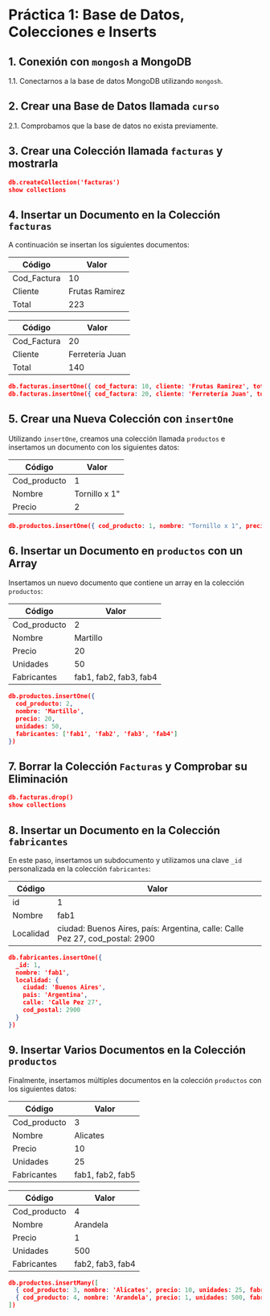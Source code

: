 
# Práctica 1: Base de Datos, Colecciones e Inserts

## 1. Conexión con `mongosh` a MongoDB

1.1. Conectarnos a la base de datos MongoDB utilizando `mongosh`.

## 2. Crear una Base de Datos llamada `curso`

2.1. Comprobamos que la base de datos no exista previamente.

## 3. Crear una Colección llamada `facturas` y mostrarla

```json
db.createCollection('facturas')
show collections
```

## 4. Insertar un Documento en la Colección `facturas`

A continuación se insertan los siguientes documentos:

| Código    | Valor         |
|-----------|---------------|
| Cod_Factura | 10            |
| Cliente    | Frutas Ramirez |
| Total      | 223           |

| Código    | Valor          |
|-----------|----------------|
| Cod_Factura | 20             |
| Cliente    | Ferretería Juan |
| Total      | 140            |

```json 
db.facturas.insertOne({ cod_factura: 10, cliente: 'Frutas Ramirez', total: 223 })
db.facturas.insertOne({ cod_factura: 20, cliente: 'Ferretería Juan', total: 140 })
```

## 5. Crear una Nueva Colección con `insertOne`

Utilizando `insertOne`, creamos una colección llamada `productos` e insertamos un documento con los siguientes datos:

| Código         | Valor          |
|----------------|----------------|
| Cod_producto   | 1              |
| Nombre         | Tornillo x 1"  |
| Precio         | 2              |

```json
db.productos.insertOne({ cod_producto: 1, nombre: "Tornillo x 1", precio: 2, unidades: 1500 })
```

## 6. Insertar un Documento en `productos` con un Array

Insertamos un nuevo documento que contiene un array en la colección `productos`:

| Código         | Valor          |
|----------------|----------------|
| Cod_producto   | 2              |
| Nombre         | Martillo       |
| Precio         | 20             |
| Unidades       | 50             |
| Fabricantes    | fab1, fab2, fab3, fab4 |

```json
db.productos.insertOne({
  cod_producto: 2,
  nombre: 'Martillo',
  precio: 20,
  unidades: 50,
  fabricantes: ['fab1', 'fab2', 'fab3', 'fab4']
})
```

## 7. Borrar la Colección `Facturas` y Comprobar su Eliminación

```json
db.facturas.drop()
show collections
```

## 8. Insertar un Documento en la Colección `fabricantes`

En este paso, insertamos un subdocumento y utilizamos una clave `_id` personalizada en la colección `fabricantes`:

| Código    | Valor       |
|-----------|-------------|
| id        | 1           |
| Nombre    | fab1        |
| Localidad | ciudad: Buenos Aires, país: Argentina, calle: Calle Pez 27, cod_postal: 2900 |

```json
db.fabricantes.insertOne({
  _id: 1,
  nombre: 'fab1',
  localidad: {
    ciudad: 'Buenos Aires',
    pais: 'Argentina',
    calle: 'Calle Pez 27',
    cod_postal: 2900
  }
})
```

## 9. Insertar Varios Documentos en la Colección `productos`

Finalmente, insertamos múltiples documentos en la colección `productos` con los siguientes datos:

| Código         | Valor          |
|----------------|----------------|
| Cod_producto   | 3              |
| Nombre         | Alicates       |
| Precio         | 10             |
| Unidades       | 25             |
| Fabricantes    | fab1, fab2, fab5|

| Código         | Valor          |
|----------------|----------------|
| Cod_producto   | 4              |
| Nombre         | Arandela       |
| Precio         | 1              |
| Unidades       | 500            |
| Fabricantes    | fab2, fab3, fab4|



```json
db.productos.insertMany([
  { cod_producto: 3, nombre: 'Alicates', precio: 10, unidades: 25, fabricantes: ['fab1', 'fab2', 'fab5'] },
  { cod_producto: 4, nombre: 'Arandela', precio: 1, unidades: 500, fabricantes: ['fab2', 'fab3', 'fab4'] }
])
```

